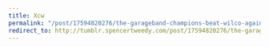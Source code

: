 ```yaml
---
title: Xcw
permalink: "/post/17594820276/the-garageband-champions-beat-wilco-again"
redirect_to: http://tumblr.spencertweedy.com/post/17594820276/the-garageband-champions-beat-wilco-again
---
```


